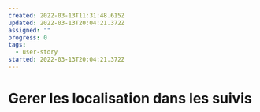 ```yaml
---
created: 2022-03-13T11:31:48.615Z
updated: 2022-03-13T20:04:21.372Z
assigned: ""
progress: 0
tags:
  - user-story
started: 2022-03-13T20:04:21.372Z
---
```


# Gerer les localisation dans les suivis
